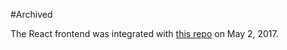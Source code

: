 #Archived

The React frontend was integrated with [this repo](http://github.com/harpojaeger/exquisite-corpse) on May 2, 2017.
